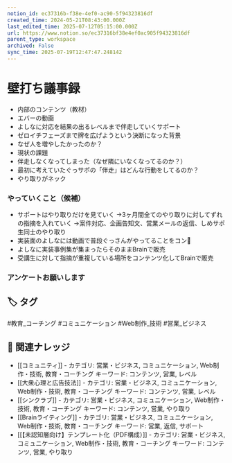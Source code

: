```yaml
---
notion_id: ec37316b-f38e-4ef0-ac90-5f94323816df
created_time: 2024-05-21T08:43:00.000Z
last_edited_time: 2025-07-12T05:15:00.000Z
url: https://www.notion.so/ec37316bf38e4ef0ac905f94323816df
parent_type: workspace
archived: False
sync_time: 2025-07-19T12:47:47.248142
---
```


# 壁打ち議事録

- 内部のコンテンツ（教材）
- エバーの動画
- よしなに対応を結果の出るレベルまで伴走していくサポート
- ゼロイチフェーズまで牌を広げようという決断になった背景
- なぜ人を増やしたかったのか？
- 現状の課題
- 伴走しなくなってしまった（なぜ隣にいなくなってるのか？）
- 最初に考えていたぐっサポの「伴走」はどんな行動をしてるのか？
- やり取りがネック
### やっていくこと（候補）
- サポートはやり取りだけを見ていく
→3ヶ月間全てのやり取りに対してずれの指摘を入れていく
→案件対応、企画告知文、営業メールの返信、しめサポ生同士のやり取り
- 実装面のよしなには動画で普段ぐっさんがやってることをコン🙏
- よしなに実装事例集が集まったらそのままBrainで販売
- 受講生に対して指摘が重複している場所をコンテンツ化してBrainで販売
### アンケートお願いします

## 🏷️ タグ
#教育_コーチング #コミュニケーション #Web制作_技術 #営業_ビジネス

## 🔗 関連ナレッジ
- [[コミュニティ]] - カテゴリ: 営業・ビジネス, コミュニケーション, Web制作・技術, 教育・コーチング キーワード: コンテンツ, 営業, レベル
- [[大衆心理と広告技法]] - カテゴリ: 営業・ビジネス, コミュニケーション, Web制作・技術, 教育・コーチング キーワード: コンテンツ, 営業, レベル
- [[シンクラブ]] - カテゴリ: 営業・ビジネス, コミュニケーション, Web制作・技術, 教育・コーチング キーワード: コンテンツ, 営業, やり取り
- [[Brainライティング]] - カテゴリ: 営業・ビジネス, コミュニケーション, Web制作・技術, 教育・コーチング キーワード: 営業, 返信, サポート
- [[【未認知層向け】テンプレート化（PDF構成）]] - カテゴリ: 営業・ビジネス, コミュニケーション, Web制作・技術, 教育・コーチング キーワード: コンテンツ, 営業, やり取り
